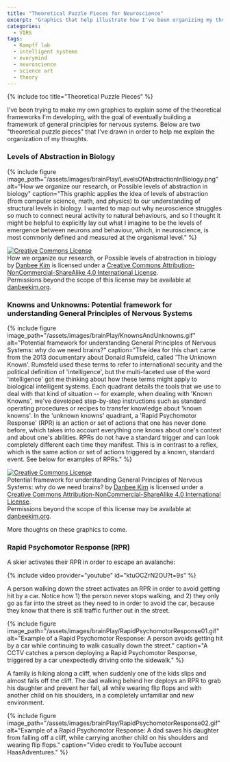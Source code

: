 ```yaml
---
title: "Theoretical Puzzle Pieces for Neuroscience"
excerpt: "Graphics that help illustrate how I've been organizing my thoughts about neuroscience"
categories:
  - VIRS
tags:
  - Kampff lab
  - intelligent systems
  - everymind
  - neuroscience
  - science art
  - theory
---
```

{% include toc title="Theoretical Puzzle Pieces" %}

I've been trying to make my own graphics to explain some of the theoretical frameworks I'm developing, with the goal of eventually building a framework of general principles for nervous systems. Below are two "theoretical puzzle pieces" that I've drawn in order to help me explain the organization of my thoughts. 

### Levels of Abstraction in Biology

{% include figure image_path="/assets/images/brainPlay/LevelsOfAbstractionInBiology.png" alt="How we organize our research, or Possible levels of abstraction in biology" caption="This graphic applies the idea of levels of abstraction (from computer science, math, and physics) to our understanding of structural levels in biology. I wanted to map out why neuroscience struggles so much to connect neural activity to natural behaviours, and so I thought it might be helpful to explicitly lay out what I imagine to be the levels of emergence between neurons and behaviour, which, in neuroscience, is most commonly defined and measured at the organismal level." %}

<a rel="license" href="http://creativecommons.org/licenses/by-nc-sa/4.0/"><img alt="Creative Commons License" style="border-width:0" src="https://i.creativecommons.org/l/by-nc-sa/4.0/88x31.png" /></a><br /><span xmlns:dct="http://purl.org/dc/terms/" href="http://purl.org/dc/dcmitype/StillImage" property="dct:title" rel="dct:type">How we organize our research, or Possible levels of abstraction in biology</span> by <a xmlns:cc="http://creativecommons.org/ns#" href="www.danbeekim.org" property="cc:attributionName" rel="cc:attributionURL">Danbee Kim</a> is licensed under a <a rel="license" href="http://creativecommons.org/licenses/by-nc-sa/4.0/">Creative Commons Attribution-NonCommercial-ShareAlike 4.0 International License</a>.<br />Permissions beyond the scope of this license may be available at <a xmlns:cc="http://creativecommons.org/ns#" href="www.danbeekim.org" rel="cc:morePermissions">danbeekim.org</a>.

### Knowns and Unknowns: Potential framework for understanding General Principles of Nervous Systems

{% include figure image_path="/assets/images/brainPlay/KnownsAndUnknowns.gif" alt="Potential framework for understanding General Principles of Nervous Systems: why do we need brains?" caption="The idea for this chart came from the 2013 documentary about Donald Rumsfeld, called 'The Unknown Known'. Rumsfeld used these terms to refer to international security and the political definition of 'intelligence', but the multi-faceted use of the word 'intelligence' got me thinking about how these terms might apply to biological intelligent systems. Each quadrant details the tools that we use to deal with that kind of situation -- for example, when dealing with 'Known Knowns', we've developed step-by-step instructions such as standard operating procedures or recipes to transfer knowledge about 'known knowns'. In the 'unknown knowns' quadrant, a 'Rapid Psychomotor Response' (RPR) is an action or set of actions that one has never done before, which takes into account everything one knows about one's context and about one's abilities. RPRs do not have a standard trigger and can look completely different each time they manifest. This is in contrast to a reflex, which is the same action or set of actions triggered by a known, standard event. See below for examples of RPRs." %}

<a rel="license" href="http://creativecommons.org/licenses/by-nc-sa/4.0/"><img alt="Creative Commons License" style="border-width:0" src="https://i.creativecommons.org/l/by-nc-sa/4.0/88x31.png" /></a><br /><span xmlns:dct="http://purl.org/dc/terms/" href="http://purl.org/dc/dcmitype/StillImage" property="dct:title" rel="dct:type">Potential framework for understanding General Principles of Nervous Systems: why do we need brains?</span> by <a xmlns:cc="http://creativecommons.org/ns#" href="www.danbeekim.org" property="cc:attributionName" rel="cc:attributionURL">Danbee Kim</a> is licensed under a <a rel="license" href="http://creativecommons.org/licenses/by-nc-sa/4.0/">Creative Commons Attribution-NonCommercial-ShareAlike 4.0 International License</a>.<br />Permissions beyond the scope of this license may be available at <a xmlns:cc="http://creativecommons.org/ns#" href="www.danbeekim.org" rel="cc:morePermissions">danbeekim.org</a>.

More thoughts on these graphics to come. 

### Rapid Psychomotor Response (RPR)

A skier activates their RPR in order to escape an avalanche: 

{% include video provider="youtube" id="ktuOCZrN2OU?t=9s" %}

A person walking down the street activates an RPR in order to avoid getting hit by a car. Notice how 1) the person never stops walking, and 2) they only go as far into the street as they need to in order to avoid the car, because they know that there is still traffic further out in the street. 

{% include figure image_path="/assets/images/brainPlay/RapidPsychomotorResponse01.gif" alt="Example of a Rapid Psychomotor Response: A person avoids getting hit by a car while continuing to walk casually down the street." caption="A CCTV catches a person deploying a Rapid Psychomotor Response, triggered by a car unexpectedly driving onto the sidewalk." %}

A family is hiking along a cliff, when suddenly one of the kids slips and almost falls off the cliff. The dad walking behind her deploys an RPR to grab his daughter and prevent her fall, all while wearing flip flops and with another child on his shoulders, in a completely unfamiliar and new environment.

{% include figure image_path="/assets/images/brainPlay/RapidPsychomotorResponse02.gif" alt="Example of a Rapid Psychomotor Response: A dad saves his daughter from falling off a cliff, while carrying another child on his shoulders and wearing flip flops." caption="Video credit to YouTube account HaasAdventures." %}

